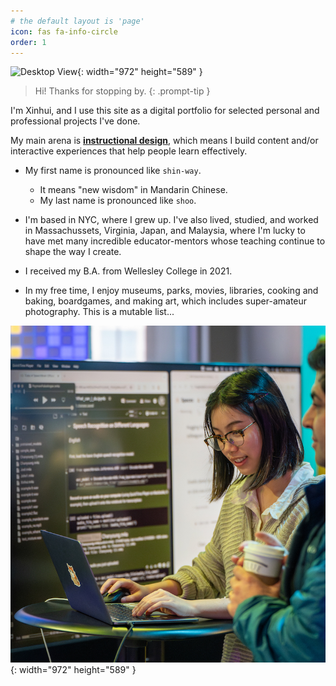 ```yaml
---
# the default layout is 'page'
icon: fas fa-info-circle
order: 1
---
```


![Desktop View](assets/img/XinhuiProfile2024.JPG){: width="972" height="589" }

> Hi! Thanks for stopping by.
{: .prompt-tip }

I'm Xinhui, and I use this site as a digital portfolio for selected personal and professional projects I've done.

My main arena is [**instructional design**](https://en.wikipedia.org/wiki/Instructional_design), which means I build content and/or interactive experiences that help people learn effectively. 

- My first name is pronounced like `shin-way`. 
    - It means "new wisdom" in Mandarin Chinese.
    - My last name is pronounced like `shoo`.

- I'm based in NYC, where I grew up. I've also lived, studied, and worked in Massachussets, Virginia, Japan, and Malaysia, where I'm lucky to have met many incredible educator-mentors whose teaching continue to shape the way I create.

- I received my B.A. from Wellesley College in 2021.

- In my free time, I enjoy museums, parks, movies, libraries, cooking and baking, boardgames, and making art, which includes super-amateur photography. This is a mutable list...


![Desktop View](assets/img/Profile2024.JPEG){: width="972" height="589" }
